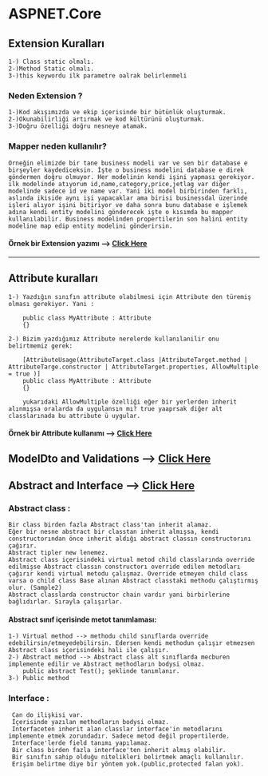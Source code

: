 # ASPNET.Core


## Extension Kuralları 

    1-) Class static olmalı.
    2-)Method Static olmalı.
    3-)this keywordu ilk parametre oalrak belirlenmeli
### Neden Extension ? 

    1-)Kod akışımızda ve ekip içerisinde bir bütünlük oluşturmak.
    2-)Okunabilirliği artırmak ve kod kültürünü oluşturmak.
    3-)Doğru özelliği doğru nesneye atamak.
    
### Mapper neden kullanılır? 
    Örneğin elimizde bir tane business modeli var ve sen bir database e birşeyler kaydediceksin. İşte o business modelini database e direk göndermen doğru olmuyor. Her modelinin kendi işini yapması gerekiyor. ilk modelinde atıyorum id,name,category,price,jetlag var diğer modelinde sadece id ve name var. Yani iki model birbirinden farklı, aslında ikiside aynı işi yapacaklar ama birisi businessdal üzerinde işleri alıyor işini bitiriyor ve daha sonra bunu database e işlemek adına kendi entity modelini gönderecek işte o kısımda bu mapper kullanılabilir. Business modelinden propertilerin son halini entity modeline map edip entity modelini gönderirsin. 

#### Örnek bir Extension yazımı --> <a href="https://github.com/ahmetsuhan/ASPNET.Core/tree/main/Extensions">Click Here</a>  

<hr>

## Attribute kuralları 

    1-) Yazdığın sınıfın attribute olabilmesi için Attribute den türemiş olması gerekiyor. Yani :
    
        public class MyAttribute : Attribute
        {}
    
    2-) Bizim yazdığımız Attribute nerelerde kullanılanilir onu belirtmemiz gerek: 
    
        [AttributeUsage(AttributeTarget.class |AttributeTarget.method | AttributeTarge.constructor | AttributeTarget.properties, AllowMultiple = true )]
        public class MyAttribute : Attribute
        {}
        
        yukarıdaki AllowMultiple özelliği eğer bir yerlerden inherit alınmışsa oralarda da uygulansın mı? true yaaprsak diğer alt classlarınada bu attribute ü uygular.
    
#### Örnek bir Attribute kullanımı --> <a href="https://github.com/ahmetsuhan/ASPNET.Core/tree/main/Attribute_Reflection">Click Here</a>

## ModelDto and Validations -->  <a href="https://github.com/ahmetsuhan/ASPNET.Core/tree/main/ModelDto_and_Validation">Click Here</a>

## Abstract and Interface --> <a href="https://github.com/ahmetsuhan/ASPNET.Core/tree/main/Abstract_Interface">Click Here</a>  

### Abstract class : 

    Bir class birden fazla Abstract class'tan inherit alamaz.
    Eğer bir nesne abstract bir classtan inherit almışsa, kendi constructorından önce inherit aldığı abstract classın constructorını        çağırır.
    Abstract tipler new lenemez.
    Abstract class içerisindeki virtual metod child classlarında override edilmişse Abstract classın constructorı override edilen metodları çağırır kendi virtual metodu çalışmaz. Override etmeyen child class varsa o child class Base alınan Abstract classtaki methodu çalıştırmış olur. (Sample2)
    Abstract classlarda constructor chain vardır yani birbirlerine bağlıdırlar. Sırayla çalışırlar.
#### Abstract sınıf içerisinde metot tanımlaması:
    1-) Virtual method --> methodu child sınıflarda override edebilirsin/etmeyedebilirsin. Edersen kendi methodun çalışır etmezsen Abstract class içerisindeki hali ile çalışır.
    2-) Abstract method --> Abstract class alt sınıflarda mecburen implemente edilir ve Abstract methodların bodysi olmaz.
        public abstract Test(); şeklinde tanımlanır.
    3-) Public method
    
### Interface :   
 
     Can do ilişkisi var. 
     İçerisinde yazılan methodların bodysi olmaz. 
     Interfaceten inherit alan classlar interface'in metodlarını implemente etmek zorundadır. Sadece metod değil propertilerde.
     Interface'lerde field tanımı yapılamaz.
     Bir class birden fazla interface'ten inherit almış olabilir.
     Bir sınıfın sahip olduğu nitelikleri belirtmek amaçlı kullanılır.
     Erişim belirtme diye bir yöntem yok.(public,protected falan yok).
     
    
